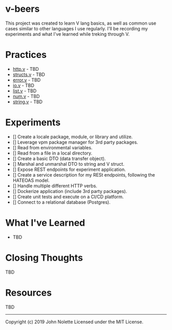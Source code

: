 # v-beers

This project was created to learn V lang basics, as well as common use cases similar to other languages I use regularly. I'll be recording my experiments and what I've learned while treking through V.

# Practices

* [http.v]() - TBD
* [structs.v]() - TBD
* [error.v]() - TBD
* [io.v]() - TBD
* [list.v]() - TBD
* [num.v]() - TBD
* [string.v]() - TBD

# Experiments

* [] Create a locale package, module, or library and utilize.
* [] Leverage vpm package manager for 3rd party packages.
* [] Read from environmental variables.
* [] Read from a file in a local directory.
* [] Create a basic DTO (data transfer object).
* [] Marshal and unmarshal DTO to string and V struct.
* [] Expose REST endpoints for experiment application.
* [] Create a service description for my RESt endpoints, following the HATEOAS model.
* [] Handle multiple different HTTP verbs.
* [] Dockerize application (include 3rd party packages).
* [] Create unit tests and execute on a CI/CD platform.
* [] Connect to a relational database (Postgres).

# What I've Learned

* TBD

# Closing Thoughts

TBD

# Resources

TBD

---

Copyright (c) 2019 John Nolette Licensed under the MIT License.
